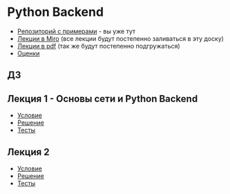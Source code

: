 # Python Backend

- [Репозиторий с примерами](https://github.com/katunilya/hse-python-backend) - вы уже тут
- [Лекции в Miro](https://miro.com/app/board/uXjVKkM4JvE=/?share_link_id=92562179702) (все лекции будут постепенно заливаться в эту доску)
- [Лекции в pdf](https://drive.google.com/drive/folders/1m1Qmgz5ncP1LWLmuhcZgBQBY730qKxb4?usp=sharing) (так же будут постепенно подгружаться)
- [Оценки](https://docs.google.com/spreadsheets/d/1BeY-p-UYCfBX-KBN50pxWOykYKlTydoPF4lIXlVHZvs/edit?usp=sharing)

## ДЗ

## Лекция 1 - Основы сети и Python Backend
- [Условие](./lecture_1/hw/README.md)
- [Решение](./lecture_1/hw/math_plain_asgi.py)
- [Тесты](./tests/test_homework_1.py)

## Лекция 2
- [Условие](./lecture_2/hw/README.md)
- [Решение](./lecture_2/hw/shop_api)
- [Тесты](./tests/test_homework_2.py)